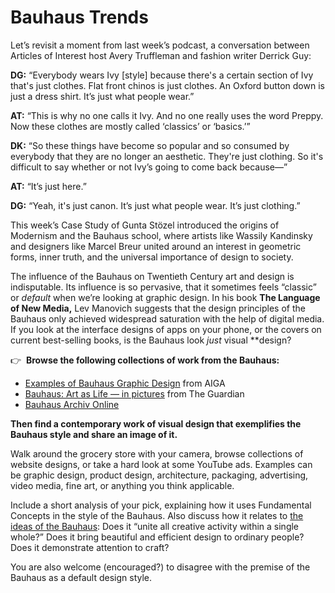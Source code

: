 # Bauhaus Trends

Let’s revisit a moment from last week’s podcast, a conversation between Articles of Interest host Avery Truffleman and fashion writer Derrick Guy:

**DG:** “Everybody wears Ivy [style] because there's a certain section of Ivy that's just clothes. Flat front chinos is just clothes. An Oxford button down is just a dress shirt. It’s just what people wear.”

**AT:** “This is why no one calls it Ivy. And no one really uses the word Preppy. Now these clothes are mostly called ‘classics’ or ‘basics.’”

**DK:** “So these things have become so popular and so consumed by everybody that they are no longer an aesthetic. They're just clothing. So it's difficult to say whether or not Ivy’s going to come back because—”

**AT:** “It’s just here.”

**DG:** “Yeah, it's just canon. It’s just what people wear. It’s just clothing.”

This week’s Case Study of Gunta Stözel introduced the origins of Modernism and the Bauhaus school, where artists like Wassily Kandinsky and designers like Marcel Breur united around an interest in geometric forms, inner truth, and the universal importance of design to society. 

The influence of the Bauhaus on Twentieth Century art and design is indisputable. Its influence is so pervasive, that it sometimes feels “classic” or *default* when we’re looking at graphic design.  In his book **************************The Language of New Media,************************** Lev Manovich suggests that the design principles of the Bauhaus only achieved widespread saturation with the help of digital media. If you look at the interface designs of apps on your phone, or the covers on current best-selling books, is the Bauhaus look *just* visual **design? 

👉  **Browse the following collections of work from the Bauhaus:**

- [Examples of Bauhaus Graphic Design](https://eyeondesign.aiga.org/5-examples-of-bauhaus-graphic-design-that-shaped-the-movement/) from AIGA
- [Bauhaus: Art as Life — in pictures](https://www.theguardian.com/culture/gallery/2012/apr/13/bauhaus-art-architecture-barbican-gallery) from The Guardian
- [Bauhaus Archiv Online](https://www.bauhaus.de/en/sammlung/6299_sammlung_online/)

**Then find a contemporary work of visual design that exemplifies the Bauhaus style and share an image of it.** 

Walk around the grocery store with your camera, browse collections of website designs, or take a hard look at some YouTube ads. Examples can be graphic design, product design, architecture, packaging, advertising, video media, fine art, or anything you think applicable. 

Include a short analysis of your pick, explaining how it uses Fundamental Concepts in the style of the Bauhaus. Also discuss how it relates to [the ideas of the Bauhaus](https://medium.com/a-rchi-tech-ture/bauhaus-manifesto-532c6d50d370): Does it “unite all creative activity within a single whole?” Does it bring beautiful and efficient design to ordinary people? Does it demonstrate attention to craft? 

You are also welcome (encouraged?) to disagree with the premise of the Bauhaus as a default design style.